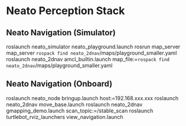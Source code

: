 # Neato Perception Stack

## Neato Navigation (Simulator)
roslaunch neato_simulator neato_playground.launch
rosrun map_server map_server `rospack find neato_2dnav`/maps/playground_smaller.yaml
roslaunch neato_2dnav amcl_builtin.launch map_file:=`rospack find neato_2dnav`/maps/playground_smaller.yaml


## Neato Navigation (Onboard)
roslaunch neato_node bringup.launch host:=192.168.xxx.xxx
roslaunch neato_2dnav move_base.launch
roslaunch neato_2dnav gmapping_demo.launch scan_topic:=/stable_scan
roslaunch turtlebot_rviz_launchers view_navigation.launch
